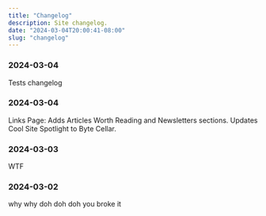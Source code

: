 ```yaml
---
title: "Changelog"
description: Site changelog.
date: "2024-03-04T20:00:41-08:00"
slug: "changelog"
---
```


### 2024-03-04

Tests changelog

### 2024-03-04

Links Page: Adds Articles Worth Reading and Newsletters sections. Updates Cool Site Spotlight to Byte Cellar.

### 2024-03-03

WTF

### 2024-03-02

why why
doh doh doh
you broke it
